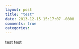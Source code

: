 ```yaml
---
layout: post
title: "test"
date: 2013-12-15 15:17:07 -0800
comments: true
categories: 
---
```

test test
